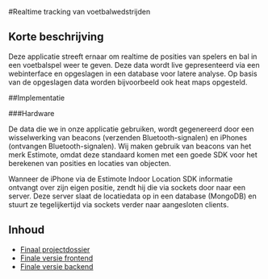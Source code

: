 #Realtime tracking van voetbalwedstrijden

## Korte beschrijving

Deze applicatie streeft ernaar om realtime de posities van spelers en bal in een voetbalspel weer te geven. Deze data wordt live gepresenteerd via een webinterface en opgeslagen in een database voor latere analyse. Op basis van de opgeslagen data worden bijvoorbeeld ook heat maps opgesteld. 

##Implementatie

###Hardware

De data die we in onze applicatie gebruiken, wordt gegenereerd door een wisselwerking van beacons (verzenden Bluetooth-signalen) en iPhones (ontvangen Bluetooth-signalen). Wij maken gebruik van beacons van het merk Estimote, omdat deze standaard komen met een goede SDK voor het berekenen van posities en locaties van objecten. 

Wanneer de iPhone via de Estimote Indoor Location SDK informatie ontvangt over zijn eigen positie, zendt hij die via sockets door naar een server. Deze server slaat de locatiedata op in een database (MongoDB) en stuurt ze tegelijkertijd via sockets verder naar aangesloten clients.  

## Inhoud

- [Finaal projectdossier](https://github.com/KristofColpaert/NMCTBackFront/blob/master/Projectdossier_MartijnLoth_BartCallant_KristofColpaert.docx)
- [Finale versie frontend](https://github.com/KristofColpaert/NMCTBackFront/tree/master/Frontend/0.1.1)
- [Finale versie backend](https://github.com/KristofColpaert/NMCTBackFront/tree/master/Backend/Client/1.0.0)
